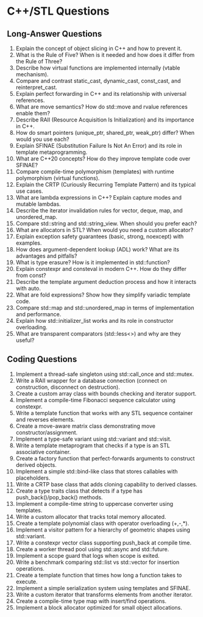 # C++/STL Questions

## Long-Answer Questions

1. Explain the concept of object slicing in C++ and how to prevent it.
2. What is the Rule of Five? When is it needed and how does it differ from the Rule of Three?
3. Describe how virtual functions are implemented internally (vtable mechanism).
4. Compare and contrast static_cast, dynamic_cast, const_cast, and reinterpret_cast.
5. Explain perfect forwarding in C++ and its relationship with universal references.
6. What are move semantics? How do std::move and rvalue references enable them?
7. Describe RAII (Resource Acquisition Is Initialization) and its importance in C++.
8. How do smart pointers (unique_ptr, shared_ptr, weak_ptr) differ? When would you use each?
9. Explain SFINAE (Substitution Failure Is Not An Error) and its role in template metaprogramming.
10. What are C++20 concepts? How do they improve template code over SFINAE?
11. Compare compile-time polymorphism (templates) with runtime polymorphism (virtual functions).
12. Explain the CRTP (Curiously Recurring Template Pattern) and its typical use cases.
13. What are lambda expressions in C++? Explain capture modes and mutable lambdas.
14. Describe the iterator invalidation rules for vector, deque, map, and unordered_map.
15. Compare std::string and std::string_view. When should you prefer each?
16. What are allocators in STL? When would you need a custom allocator?
17. Explain exception safety guarantees (basic, strong, noexcept) with examples.
18. How does argument-dependent lookup (ADL) work? What are its advantages and pitfalls?
19. What is type erasure? How is it implemented in std::function?
20. Explain constexpr and consteval in modern C++. How do they differ from const?
21. Describe the template argument deduction process and how it interacts with auto.
22. What are fold expressions? Show how they simplify variadic template code.
23. Compare std::map and std::unordered_map in terms of implementation and performance.
24. Explain how std::initializer_list works and its role in constructor overloading.
25. What are transparent comparators (std::less<>) and why are they useful?

## Coding Questions

1. Implement a thread-safe singleton using std::call_once and std::mutex.
2. Write a RAII wrapper for a database connection (connect on construction, disconnect on destruction).
3. Create a custom array class with bounds checking and iterator support.
4. Implement a compile-time Fibonacci sequence calculator using constexpr.
5. Write a template function that works with any STL sequence container and reverses elements.
6. Create a move-aware matrix class demonstrating move constructor/assignment.
7. Implement a type-safe variant using std::variant and std::visit.
8. Write a template metaprogram that checks if a type is an STL associative container.
9. Create a factory function that perfect-forwards arguments to construct derived objects.
10. Implement a simple std::bind-like class that stores callables with placeholders.
11. Write a CRTP base class that adds cloning capability to derived classes.
12. Create a type traits class that detects if a type has push_back()/pop_back() methods.
13. Implement a compile-time string to uppercase converter using templates.
14. Write a custom allocator that tracks total memory allocated.
15. Create a template polynomial class with operator overloading (+,-,*).
16. Implement a visitor pattern for a hierarchy of geometric shapes using std::variant.
17. Write a constexpr vector class supporting push_back at compile time.
18. Create a worker thread pool using std::async and std::future.
19. Implement a scope guard that logs when scope is exited.
20. Write a benchmark comparing std::list vs std::vector for insertion operations.
21. Create a template function that times how long a function takes to execute.
22. Implement a simple serialization system using templates and SFINAE.
23. Write a custom iterator that transforms elements from another iterator.
24. Create a compile-time type map with insert/find operations.
25. Implement a block allocator optimized for small object allocations.
